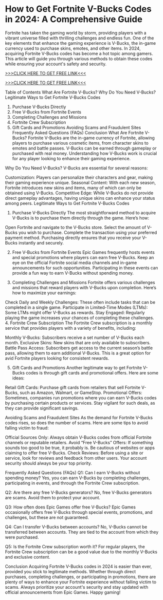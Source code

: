 # How to Get Fortnite V-Bucks Codes in 2024: A Comprehensive Guide
Fortnite has taken the gaming world by storm, providing players with a vibrant universe filled with thrilling challenges and endless fun. One of the key elements that enhance the gaming experience is V-Bucks, the in-game currency used to purchase skins, emotes, and other items. In 2024, acquiring Fortnite V-Bucks codes has become a hot topic among gamers. This article will guide you through various methods to obtain these codes while ensuring your account's safety and security.

[>>>CLICK HERE TO GET FREE LINK<<<](https://freesingup.online/allgiftcards/)

[>>>CLICK HERE TO GET FREE LINK<<<](https://freesingup.online/allgiftcards/)

Table of Contents
What Are Fortnite V-Bucks?
Why Do You Need V-Bucks?
Legitimate Ways to Get Fortnite V-Bucks Codes
1. Purchase V-Bucks Directly
2. Free V-Bucks from Fortnite Events
3. Completing Challenges and Missions
4. Fortnite Crew Subscription
5. Gift Cards and Promotions
Avoiding Scams and Fraudulent Sites
Frequently Asked Questions (FAQs)
Conclusion
What Are Fortnite V-Bucks?
Fortnite V-Bucks are the in-game currency of Fortnite, allowing players to purchase various cosmetic items, from character skins to emotes and battle passes. V-Bucks can be earned through gameplay or purchased with real money. Understanding how V-Bucks work is crucial for any player looking to enhance their gaming experience.

Why Do You Need V-Bucks?
V-Bucks are essential for several reasons:

Customization: Players can personalize their characters and gear, making their gaming experience unique.
Seasonal Content: With each new season, Fortnite introduces new skins and items, many of which can only be obtained using V-Bucks.
Competitive Edge: While V-Bucks do not provide direct gameplay advantages, having unique skins can enhance your status among peers.
Legitimate Ways to Get Fortnite V-Bucks Codes
1. Purchase V-Bucks Directly
The most straightforward method to acquire V-Bucks is to purchase them directly through the game. Here’s how:

Open Fortnite and navigate to the V-Bucks store.
Select the amount of V-Bucks you wish to purchase.
Complete the transaction using your preferred payment method.
Purchasing directly ensures that you receive your V-Bucks instantly and securely.

2. Free V-Bucks from Fortnite Events
Epic Games frequently hosts events and special promotions where players can earn free V-Bucks. Keep an eye on the official Fortnite social media channels and in-game announcements for such opportunities. Participating in these events can provide a fun way to earn V-Bucks without spending money.

3. Completing Challenges and Missions
Fortnite offers various challenges and missions that reward players with V-Bucks upon completion. Here’s how to maximize your earnings:

Check Daily and Weekly Challenges: These often include tasks that can be completed in a single game.
Participate in Limited-Time Modes (LTMs): Some LTMs might offer V-Bucks as rewards.
Stay Engaged: Regularly playing the game increases your chances of completing these challenges.
4. Fortnite Crew Subscription
The Fortnite Crew subscription is a monthly service that provides players with a variety of benefits, including:

Monthly V-Bucks: Subscribers receive a set number of V-Bucks each month.
Exclusive Skins: New skins that are only available to subscribers.
Battle Pass Access: Subscribers get access to the current season’s battle pass, allowing them to earn additional V-Bucks.
This is a great option for avid Fortnite players looking for consistent rewards.

5. Gift Cards and Promotions
Another legitimate way to get Fortnite V-Bucks codes is through gift cards and promotional offers. Here are some ideas:

Retail Gift Cards: Purchase gift cards from retailers that sell Fortnite V-Bucks, such as Amazon, Walmart, or GameStop.
Promotional Offers: Sometimes, companies run promotions where you can earn V-Bucks codes by purchasing certain products or services.
Stay vigilant for such deals, as they can provide significant savings.

Avoiding Scams and Fraudulent Sites
As the demand for Fortnite V-Bucks codes rises, so does the number of scams. Here are some tips to avoid falling victim to fraud:

Official Sources Only: Always obtain V-Bucks codes from official Fortnite channels or reputable retailers.
Avoid “Free V-Bucks” Offers: If something sounds too good to be true, it probably is. Be cautious of websites or apps claiming to offer free V-Bucks.
Check Reviews: Before using a site or service, look for reviews and feedback from other users.
Your account security should always be your top priority.

Frequently Asked Questions (FAQs)
Q1: Can I earn V-Bucks without spending money?
Yes, you can earn V-Bucks by completing challenges, participating in events, and through the Fortnite Crew subscription.

Q2: Are there any free V-Bucks generators?
No, free V-Bucks generators are scams. Avoid them to protect your account.

Q3: How often does Epic Games offer free V-Bucks?
Epic Games occasionally offers free V-Bucks through special events, promotions, and challenges, but these are not guaranteed.

Q4: Can I transfer V-Bucks between accounts?
No, V-Bucks cannot be transferred between accounts. They are tied to the account from which they were purchased.

Q5: Is the Fortnite Crew subscription worth it?
For regular players, the Fortnite Crew subscription can be a good value due to the monthly V-Bucks and exclusive content.

Conclusion
Acquiring Fortnite V-Bucks codes in 2024 is easier than ever, provided you stick to legitimate methods. Whether through direct purchases, completing challenges, or participating in promotions, there are plenty of ways to enhance your Fortnite experience without falling victim to scams. Always prioritize your account's security and stay updated with official announcements from Epic Games. Happy gaming!
